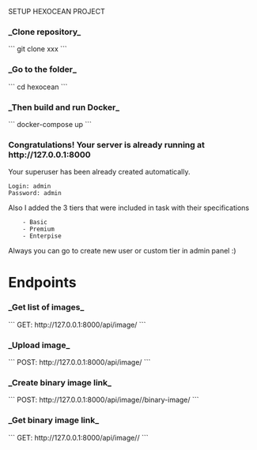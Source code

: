 SETUP HEXOCEAN PROJECT

<h3>_Clone repository_</h3>
```
git clone xxx
```
<h3>_Go to the folder_</h3>
```
cd hexocean
```
<h3>_Then build and run Docker_</h3>
```
docker-compose up
```
<h3>Congratulations! Your server is already running at http://127.0.0.1:8000</h3>

Your superuser has been already created automatically. 
```
Login: admin
Password: admin
```

Also I added the 3 tiers that were included in task with their specifications
```
    - Basic
    - Premium
    - Enterpise
```   
Always you can go to create new user or custom tier in admin panel :)

<h1>Endpoints</h1>

<h3>_Get list of images_</h3>
```
GET: http://127.0.0.1:8000/api/image/
```


<h3>_Upload image_</h3>
```
POST: http://127.0.0.1:8000/api/image/
```


<h3>_Create binary image link_</h3>
```
POST: http://127.0.0.1:8000/api/image/<image_id>/binary-image/
```


<h3>_Get binary image link_</h3>
```
GET: http://127.0.0.1:8000/api/image/<binary_image_link>/
```






